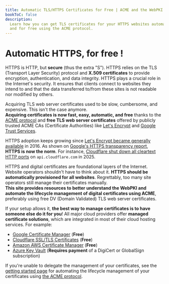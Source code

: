 ```yaml
---
title: Automatic TLS/HTTPS Certificates for Free | ACME and the WebPKI
bookToC: false
description:
  Learn how you can get TLS certificates for your HTTPS websites automatically
  and for free using the ACME protocol.
---
```


# Automatic HTTPS, for free !

HTTPS is HTTP, but **secure** (thus the extra "S"). HTTPS relies on the TLS
(Transport Layer Security) protocol and **X.509 certificates** to provide
encryption, authentication, and data integrity. HTTPS plays a crucial role in
the Internet's security. It ensures that clients connect to websites they intend
to and that the data transferred to/from these sites is not readable nor
modified by others.

Acquiring TLS web server certificates used to be slow, cumbersome, and
expensive. This isn't the case anymore. \
**Acquiring certificates is now fast, easy, automatic, and free** thanks to the [ACME protocol](/acme/)
and **free TLS web server certificates** offered by publicly trusted ACME CAs (Certificate
Authorities) like [Let's Encrypt](https://letsencrypt.org) and [Google Trust Services](https://pki.goog).

HTTPS adoption keeps growing since
[Let's Encrypt became generally available](https://letsencrypt.org/2016/04/12/leaving-beta-new-sponsors/)
in 2016. As shown on
[Google's HTTPS transparency report](https://transparencyreport.google.com/https/overview),
**HTTPS is now the norm**. For instance,
[Cloudflare shut down all cleartext HTTP ports](https://blog.cloudflare.com/https-only-for-cloudflare-apis-shutting-the-door-on-cleartext-traffic/)
on `api.cloudflare.com` in 2025.

HTTPS and digital certificates are foundational layers of the Internet. Website
operators shouldn't have to think about it. **HTTPS should be automatically
provisioned for all websites**. Regrettably, too many site operators still
manage their certificates manually. \
**This site provides resources to better understand the WebPKI and automate the lifecycle
management of digital certificates using ACME**, preferably using free DV (Domain
Validated) TLS web server certificates.

If your setup allows it, **the best way to manage certificates is to have
someone else do it for you**! All major cloud providers offer **managed
certificate solutions**, which are integrated in most of their cloud hosting
services. For example:

- [Google Certificate Manager](https://cloud.google.com/certificate-manager/docs)
  (**Free**)
- [Cloudflare SSL/TLS Certificates](https://www.cloudflare.com/application-services/products/ssl/)
  (**Free**)
- [Amazon AWS Certificate Manager](https://aws.amazon.com/certificate-manager/)
  (**Free**)
- [Azure Key Vault](https://learn.microsoft.com/en-us/azure/architecture/example-scenario/certificate-lifecycle/)
  (**Requires payment** of a DigiCert or GlobalSign subscription)

If you're unable to delegate the management of your certificates, see the
[getting started page](/getting-started/) for automating the lifecycle
management of your certificates using [the ACME protocol](/acme/).

